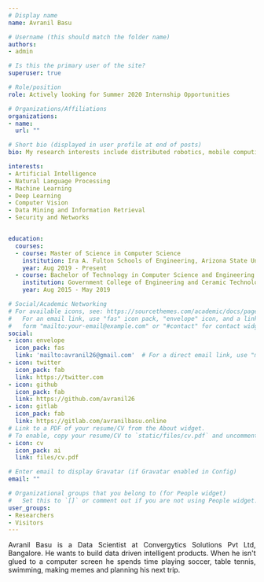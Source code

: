 ```yaml
---
# Display name
name: Avranil Basu

# Username (this should match the folder name)
authors:
- admin

# Is this the primary user of the site?
superuser: true

# Role/position
role: Actively looking for Summer 2020 Internship Opportunities

# Organizations/Affiliations
organizations:
- name: 
  url: ""

# Short bio (displayed in user profile at end of posts)
bio: My research interests include distributed robotics, mobile computing and programmable matter.

interests:
- Artificial Intelligence
- Natural Language Processing
- Machine Learning
- Deep Learning
- Computer Vision
- Data Mining and Information Retrieval
- Security and Networks


education:
  courses:
  - course: Master of Science in Computer Science
    institution: Ira A. Fulton Schools of Engineering, Arizona State University, Tempe, Arizona, USA
    year: Aug 2019 - Present
  - course: Bachelor of Technology in Computer Science and Engineering
    institution: Government College of Engineering and Ceramic Technology, Kolkata, India
    year: Aug 2015 - May 2019

# Social/Academic Networking
# For available icons, see: https://sourcethemes.com/academic/docs/page-builder/#icons
#   For an email link, use "fas" icon pack, "envelope" icon, and a link in the
#   form "mailto:your-email@example.com" or "#contact" for contact widget.
social:
- icon: envelope
  icon_pack: fas
  link: 'mailto:avranil26@gmail.com'  # For a direct email link, use "mailto:test@example.org".
- icon: twitter
  icon_pack: fab
  link: https://twitter.com
- icon: github
  icon_pack: fab
  link: https://github.com/avranil26
- icon: gitlab
  icon_pack: fab
  link: https://gitlab.com/avranilbasu.online
# Link to a PDF of your resume/CV from the About widget.
# To enable, copy your resume/CV to `static/files/cv.pdf` and uncomment the lines below.
- icon: cv
  icon_pack: ai
  link: files/cv.pdf

# Enter email to display Gravatar (if Gravatar enabled in Config)
email: ""

# Organizational groups that you belong to (for People widget)
#   Set this to `[]` or comment out if you are not using People widget.
user_groups:
- Researchers
- Visitors
---
```


<p style='text-align: justify;'> Avranil Basu is a Data Scientist at Convergytics Solutions Pvt Ltd, Bangalore. He wants to build data driven intelligent products. When he isn't glued to a computer screen he spends time playing soccer, table tennis, swimming, making memes and planning his next trip.</p>


